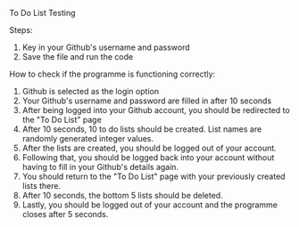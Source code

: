 To Do List Testing

Steps:

1. Key in your Github's username and password
2. Save the file and run the code

How to check if the programme is functioning correctly:

1. Github is selected as the login option
2. Your Github's username and password are filled in after 10 seconds
3. After being logged into your Github account, you should be redirected to the "To Do List" page
4. After 10 seconds, 10 to do lists should be created. List names are randomly generated integer values.
5. After the lists are created, you should be logged out of your account.
6. Following that, you should be logged back into your account without having to fill in your Github's details again.
7. You should return to the "To Do List" page with your previously created lists there.
8. After 10 seconds, the bottom 5 lists should be deleted.
9. Lastly, you should be logged out of your account and the programme closes after 5 seconds.
